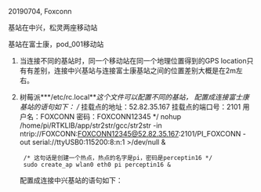 
20190704, Foxconn

基站在中兴，松灵两座移动站

基站在富士康，pod_001移动站


1. 当连接不同的基站时，同一个移动站在同一个地理位置得到的GPS location只有有差别，连接中兴基站与连接富士康基站之间的位置差别大概是在2m左右。
2. 树莓派***/etc/rc.local***这个文件可以配置不同的基站，
    配置成连接富士康基站的语句如下：
        /*
          挂载点的地址：52.82.35.167
          挂载点的端口号：2101
          用户名：FOXCONN
          密码：FOXCONN12345
        */
        nohup /home/pi/RTKLIB/app/str2str/gcc/str2str -in ntrip://FOXCONN:FOXCONN12345@52.82.35.167:2101/PI_FOXCONN -out serial://ttyUSB0:115200:8:n:1 >/dev/null &

        /* 这句话是创建一个热点，热点的名字是pi，密码是perceptin16 */
        sudo create_ap wlan0 eth0 pi perceptin16 &
    配置成连接中兴基站的语句如下：